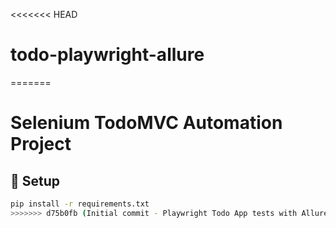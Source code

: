 <<<<<<< HEAD
# todo-playwright-allure
=======
# Selenium TodoMVC Automation Project

## 🔧 Setup
```bash
pip install -r requirements.txt
>>>>>>> d75b0fb (Initial commit - Playwright Todo App tests with Allure)
